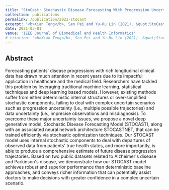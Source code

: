 ```yaml
---
title: "StoCast: Stochastic Disease Forecasting With Progression Uncertainty"
collection: publications
permalink: /publication/2021-stocast
excerpt: '<b>Xian Teng</b>, Sen Pei and Yu-Ru Lin (2021). &quot;StoCast: Stochastic Disease Forecasting With Progression Uncertainty.&quot; <i>IEEE Journal of Biomedical and Health Informatics</i>. vol. 25, no. 3, pp. 850-861, March 2021. ([link](https://ieeexplore.ieee.org/document/9132696), [pdf](/files/pdf/research/2021-stocast.pdf))'
date: 2021-03-01
venue: 'IEEE Journal of Biomedical and Health Informatics'
# citation: '<b>Xian Teng</b>, Sen Pei and Yu-Ru Lin (2021). &quot;StoCast: Stochastic Disease Forecasting With Progression Uncertainty.&quot; <i>IEEE Journal of Biomedical and Health Informatics</i>. vol. 25, no. 3, pp. 850-861, March 2021. doi: 10.1109/JBHI.2020.3006719.'
---
```




## Abstract

 Forecasting patients' disease progressions with rich longitudinal clinical data has drawn much attention in recent years due to its impactful application in healthcare and the medical field. Researchers have tackled this problem by leveraging traditional machine learning, statistical techniques and deep learning based models. However, existing methods suffer from either deterministic internal structures or over-simplified stochastic components, failing to deal with complex uncertain scenarios such as progression uncertainty (i.e., multiple possible trajectories) and data uncertainty (i.e., imprecise observations and misdiagnosis). To overcome these major uncertainty issues, we propose a novel deep generative model, Stochastic Disease Forecasting Model (STOCAST), along with an associated neural network architecture STOCASTNET, that can be trained efficiently via stochastic optimization techniques. Our STOCAST model uses internal stochastic components to deal with departures of observed data from patients' true health states, and more importantly, is able to produce a comprehensive estimate of future disease progression trajectories. Based on two public datasets related to Alzheimer's disease and Parkinson's disease, we demonstrate how our STOCAST model achieves robust and superior performance than deterministic baseline approaches, and conveys richer information that can potentially assist doctors to make decisions with greater confidence in a complex uncertain scenario.